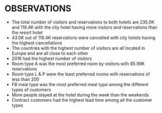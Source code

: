 # OBSERVATIONS
  - The total number of visitors and reservations to both hotels are 235.0K and 119.4K with the city hotel having more visitors and reservations than the resort hotel
  - 43.0K out of 119.4K reservations were cancelled with city hotels having the highest cancellations
  - The countries with the highest number of visitors are all located in Europe and are all close to each other
  - 2016 had the highest number of visitors 
  - Room type A was the most preferred room by visitors with 85.99K reservations
  - Room type L & P were the least preferred rooms with reservations of less than 200
  - FB meal type was the most preferred meal type among the different types of customers
  - More people stayed at the hotel during the week than the weekends
  - Contract customers had the highest lead time among all the customer types
